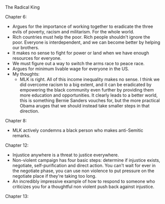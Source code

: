 The Radical King

Chapter 6:
- Argues for the importance of working together to eradicate the three evils of poverty, racism and militarism. For the whole world. 
- Rich countries must help the poor. Rich people shouldn't ignore the poor. Everyone is interdependent, and we can become better by helping our brothers.
- It makes no sense to fight for power or land when we have enough resources for everyone. 
- We must figure out a way to switch the arms race to peace race. 
- Argues for minimum livable wage for everyone in the US.
- My thoughts:
	- MLK is right. All of this income inequality makes no sense. I think we did overcome racism to a big extent, and it can be eradicated by empowering the black community even further by providing them more education and opportunities. It clearly leads to a better world, this is something Bernie Sanders vouches for, but the more practical Obama aruges that we should instead take smaller steps in that direction.

Chapter 8:
- MLK actively condemns a black person who makes anti-Semitic remarks. 

Chapter 12: 
- Injustice anywhere is a threat to justice everywhere.
- Non-violent campaign has four basic steps: determine if injustice exists, negotiate, self-purification and direct action. You can't wait for ever in the negotiate phase, you can use non violence to put pressure on the negotiate place if they're taking too long.
- An incredibly impressive example of how to respond to someone who criticizes you for a thoughtful non violent push back against injustice. 

Chapter 13:




